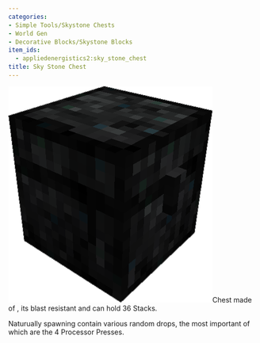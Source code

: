 ```yaml
---
categories:
- Simple Tools/Skystone Chests
- World Gen
- Decorative Blocks/Skystone Blocks
item_ids:
  - appliedenergistics2:sky_stone_chest
title: Sky Stone Chest
---
```


![A picture of a sky stone chest.](../../../../public/assets/large/sky_stone_chest.png)Chest
made of <ItemLink id="appliedenergistics2:sky_stone_block"/>, its
blast resistant and can hold 36 Stacks.

Naturually spawning <ItemLink id="appliedenergistics2:sky_stone_chest"/> contain various random
drops, the most important of which are the 4 Processor Presses.

<CategoryIndex category="Processor Press Plates" />  

<RecipeFor id="appliedenergistics2:sky_stone_chest"/>
